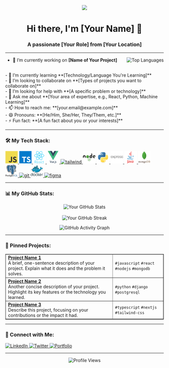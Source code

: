 <p align="center">
  <img src="https://media.giphy.com/media/du3J3cXyzhj75IOgvA/giphy.gif" width="300" />
</p>

<h1 align="center">Hi there, I'm [Your Name] 👋</h1>
<h3 align="center">A passionate [Your Role] from [Your Location]</h3>

---

<p align="left">
  <img align="right" src="https://github-readme-stats.vercel.app/api/top-langs/?username=your-github-username&layout=compact&theme=vision-friendly-dark&hide_border=true" alt="Top Languages" />
  
  - 🔭 I’m currently working on **[Name of Your Project]**
  <br>
  - 🌱 I’m currently learning **[Technology/Language You're Learning]**
  <br>
  - 👯 I’m looking to collaborate on **[Types of projects you want to collaborate on]**
  <br>
  - 🤔 I’m looking for help with **[A specific problem or technology]**
  <br>
  - 💬 Ask me about **[Your area of expertise, e.g., React, Python, Machine Learning]**
  <br>
  - 📫 How to reach me: **[your.email@example.com]**
  <br>
  - 😄 Pronouns: **[He/Him, She/Her, They/Them, etc.]**
  <br>
  - ⚡ Fun fact: **[A fun fact about you or your interests]**
</p>

---

<h3 align="left">🛠️ My Tech Stack:</h3>
<p align="left">
  <a href="https://developer.mozilla.org/en-US/docs/Web/JavaScript" target="_blank" rel="noreferrer">
    <img src="https://raw.githubusercontent.com/devicons/devicon/master/icons/javascript/javascript-original.svg" alt="javascript" width="40" height="40"/>
  </a>
  <a href="https://www.typescriptlang.org/" target="_blank" rel="noreferrer">
    <img src="https://raw.githubusercontent.com/devicons/devicon/master/icons/typescript/typescript-original.svg" alt="typescript" width="40" height="40"/>
  </a>
  <a href="https://reactjs.org/" target="_blank" rel="noreferrer">
    <img src="https://raw.githubusercontent.com/devicons/devicon/master/icons/react/react-original-wordmark.svg" alt="react" width="40" height="40"/>
  </a>
  <a href="https://vuejs.org/" target="_blank" rel="noreferrer">
    <img src="https://raw.githubusercontent.com/devicons/devicon/master/icons/vuejs/vuejs-original-wordmark.svg" alt="vuejs" width="40" height="40"/>
  </a>
  <a href="https://tailwindcss.com/" target="_blank" rel="noreferrer">
    <img src="https://www.vectorlogo.zone/logos/tailwindcss/tailwindcss-icon.svg" alt="tailwind" width="40" height="40"/>
  </a>
  
  <a href="https://nodejs.org" target="_blank" rel="noreferrer">
    <img src="https://raw.githubusercontent.com/devicons/devicon/master/icons/nodejs/nodejs-original-wordmark.svg" alt="nodejs" width="40" height="40"/>
  </a>
  <a href="https://www.python.org" target="_blank" rel="noreferrer">
    <img src="https://raw.githubusercontent.com/devicons/devicon/master/icons/python/python-original.svg" alt="python" width="40" height="40"/>
  </a>
  <a href="https://expressjs.com" target="_blank" rel="noreferrer">
    <img src="https://raw.githubusercontent.com/devicons/devicon/master/icons/express/express-original-wordmark.svg" alt="express" width="40" height="40"/>
  </a>
    <a href="https://www.java.com" target="_blank" rel="noreferrer">
    <img src="https://raw.githubusercontent.com/devicons/devicon/master/icons/java/java-original-wordmark.svg" alt="java" width="40" height="40"/>
  </a>
  
  <a href="https://www.mongodb.com/" target="_blank" rel="noreferrer">
    <img src="https://raw.githubusercontent.com/devicons/devicon/master/icons/mongodb/mongodb-original-wordmark.svg" alt="mongodb" width="40" height="40"/>
  </a>
  <a href="https://www.postgresql.org" target="_blank" rel="noreferrer">
    <img src="https://raw.githubusercontent.com/devicons/devicon/master/icons/postgresql/postgresql-original-wordmark.svg" alt="postgresql" width="40" height="40"/>
  </a>
  
  <a href="https://git-scm.com/" target="_blank" rel="noreferrer">
    <img src="https://www.vectorlogo.zone/logos/git-scm/git-scm-icon.svg" alt="git" width="40" height="40"/>
  </a>
  <a href="https://www.docker.com/" target="_blank" rel="noreferrer">
    <img src="https://raw.githubusercontent.com/devicons/devicon/master/icons/docker/docker-original-wordmark.svg" alt="docker" width="40" height="40"/>
  </a>
  <a href="https://www.figma.com/" target="_blank" rel="noreferrer">
    <img src="https://www.vectorlogo.zone/logos/figma/figma-icon.svg" alt="figma" width="40" height="40"/>
  </a>
</p>

---

<h3 align="left">📊 My GitHub Stats:</h3>
<p align="center">
  <img align="center" src="https://github-readme-stats.vercel.app/api?username=your-github-username&show_icons=true&locale=en&theme=vision-friendly-dark&hide_border=true" alt="Your GitHub Stats" />
  <br><br>
  <img align="center" src="https://github-readme-streak-stats.herokuapp.com/?user=your-github-username&theme=vision-friendly-dark&hide_border=true" alt="Your GitHub Streak" />
</p>
<p align="center">
  <img src="https://github-readme-activity-graph.vercel.app/graph?username=your-github-username&theme=react-dark&hide_border=true" alt="GitHub Activity Graph" />
</p>

---

<h3 align="left">📌 Pinned Projects:</h3>
<table border="1">
  <tr>
    <td>
      <a href="https://github.com/your-github-username/your-repo-name-1"><b>Project Name 1</b></a><br>
      A brief, one-sentence description of your project. Explain what it does and the problem it solves.
    </td>
    <td>
      <code>#javascript</code> <code>#react</code> <code>#nodejs</code> <code>#mongodb</code>
    </td>
  </tr>
  <tr>
    <td>
      <a href="https://github.com/your-github-username/your-repo-name-2"><b>Project Name 2</b></a><br>
      Another concise description of your project. Highlight its key features or the technology you learned.
    </td>
    <td>
      <code>#python</code> <code>#django</code> <code>#postgresql</code>
    </td>
  </tr>
  <tr>
    <td>
      <a href="https://github.com/your-github-username/your-repo-name-3"><b>Project Name 3</b></a><br>
      Describe this project, focusing on your contributions or the impact it had.
    </td>
    <td>
      <code>#typescript</code> <code>#nextjs</code> <code>#tailwind-css</code>
    </td>
  </tr>
</table>

---

<h3 align="left">🤝 Connect with Me:</h3>
<p align="left">
  <a href="https://linkedin.com/in/your-linkedin-profile" target="_blank">
    <img src="https://img.shields.io/badge/-LinkedIn-%230077B5?style=for-the-badge&logo=linkedin&logoColor=white" alt="LinkedIn">
  </a>
  <a href="https://twitter.com/your-twitter-handle" target="_blank">
    <img src="https://img.shields.io/badge/-Twitter-%231DA1F2?style=for-the-badge&logo=twitter&logoColor=white" alt="Twitter">
  </a>
  <a href="https://your-portfolio-website.com" target="_blank">
    <img src="https://img.shields.io/badge/-Portfolio-black?style=for-the-badge&logo=kofi&logoColor=white" alt="Portfolio">
  </a>
</p>

---

<p align="center"> 
  <img src="https://komarev.com/ghpvc/?username=your-github-username&label=Profile%20views&color=0e75b6&style=flat" alt="Profile Views" /> 
</p>
